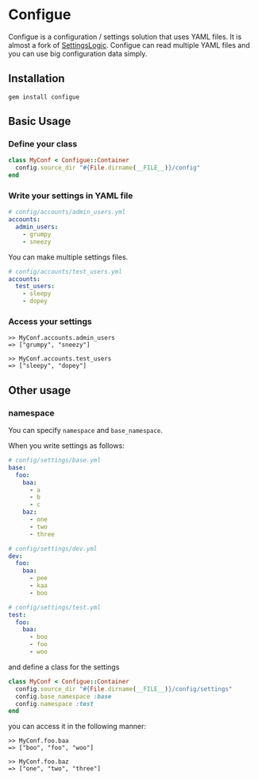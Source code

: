 # Configue
Configue is a configuration / settings solution that uses YAML files.
It is almost a fork of [SettingsLogic](https://github.com/binarylogic/settingslogic).
Configue can read multiple YAML files and you can use big configuration data
simply.

## Installation
```
gem install configue
```

## Basic Usage
### Define your class
```ruby
class MyConf < Configue::Container
  config.source_dir "#{File.dirname(__FILE__)}/config"
end
```

### Write your settings in YAML file
```yaml
# config/accounts/admin_users.yml
accounts:
  admin_users:
    - grumpy
    - sneezy
```

You can make multiple settings files.

```yaml
# config/accounts/test_users.yml
accounts:
  test_users:
    - sleepy
    - dopey
```

### Access your settings
```
>> MyConf.accounts.admin_users
=> ["grumpy", "sneezy"]

>> MyConf.accounts.test_users
=> ["sleepy", "dopey"]
```

## Other usage
### namespace
You can specify `namespace` and `base_namespace`.

When you write settings as follows:
```yaml
# config/settings/base.yml
base:
  foo:
    baa:
      - a
      - b
      - c
    baz:
      - one
      - two
      - three

# config/settings/dev.yml
dev:
  foo:
    baa:
      - pee
      - kaa
      - boo

# config/settings/test.yml
test:
  foo:
    baa:
      - boo
      - foo
      - woo
```

and define a class for the settings

```ruby
class MyConf < Configue::Container
  config.source_dir "#{File.dirname(__FILE__)}/config/settings"
  config.base_namespace :base
  config.namespace :test
end
```

you can access it in the following manner:

```
>> MyConf.foo.baa
=> ["boo", "foo", "woo"]

>> MyConf.foo.baz
=> ["one", "two", "three"]
```
